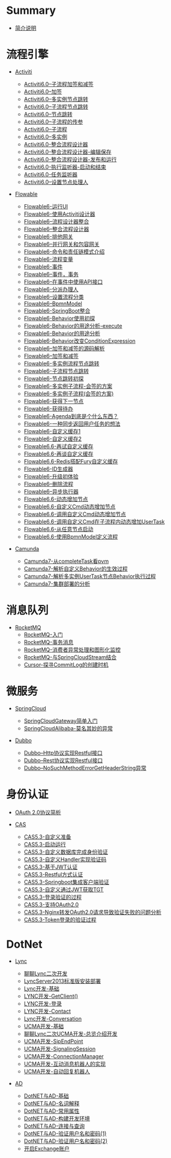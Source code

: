# Summary

- [简介说明](./README.md)

# 流程引擎

- [Activiti]()
  - [Activiti6.0–子流程加签和减签](./流程引擎/Activiti/Activiti6.0–子流程加签和减签.md)
  - [Activiti6.0–加签](./流程引擎/Activiti/Activiti6.0–加签.md)
  - [Activiti6.0–多实例节点跳转](./流程引擎/Activiti/Activiti6.0–多实例节点跳转.md)
  - [Activiti6.0–子流程节点跳转](./流程引擎/Activiti/Activiti6.0–子流程节点跳转.md)
  - [Activiti6.0–节点跳转](./流程引擎/Activiti/Activiti6.0–节点跳转.md)
  - [Activiti6.0–子流程的传参](./流程引擎/Activiti/Activiti6.0–子流程的传参.md)
  - [Activiti6.0–子流程](./流程引擎/Activiti/Activiti6.0–子流程.md)
  - [Activiti6.0–多实例](./流程引擎/Activiti/Activiti6.0–多实例.md)
  - [Activiti6.0-整合流程设计器](./流程引擎/Activiti/Activiti6.0-整合流程设计器.md)
  - [Activiti6.0-整合流程设计器-编辑保存](./流程引擎/Activiti/Activiti6.0-整合流程设计器-编辑保存.md)
  - [Activiti6.0-整合流程设计器-发布和运行](./流程引擎/Activiti/Activiti6.0-整合流程设计器-发布和运行.md)
  - [Activiti6.0-执行监听器-启动和结束](./流程引擎/Activiti/Activiti6.0-执行监听器-启动和结束.md)
  - [Activiti6.0-任务监听器](./流程引擎/Activiti/Activiti6.0-任务监听器.md)
  - [Activiti6.0–设置节点处理人](./流程引擎/Activiti/Activiti6.0–设置节点处理人.md)

- [Flowable]()
  - [Flowable6-运行UI](./流程引擎/Flowable/Flowable6-运行UI.md)
  - [Flowable6-使用Activiti设计器](./流程引擎/Flowable/Flowable6-使用Activiti设计器.md)
  - [Flowable6–流程设计器整合](./流程引擎/Flowable/Flowable6–流程设计器整合.md)
  - [Flowable6–整合流程设计器](./流程引擎/Flowable/Flowable6–整合流程设计器.md)
  - [Flowable6-排他网关](./流程引擎/Flowable/Flowable6-排他网关.md)
  - [Flowable6–并行网关和包容网关](./流程引擎/Flowable/Flowable6–并行网关和包容网关.md)
  - [Flowable6-命令和责任链模式介绍](./流程引擎/Flowable/Flowable6-命令和责任链模式介绍.md)
  - [Flowable6-流程变量](./流程引擎/Flowable/Flowable6-流程变量.md)
  - [Flowable6-事件](./流程引擎/Flowable/Flowable6-事件.md)
  - [Flowable6–事件，事务](./流程引擎/Flowable/Flowable6–事件，事务.md)
  - [Flowable6–在事件中使用API接口](./流程引擎/Flowable/Flowable6–在事件中使用API接口.md)
  - [Flowable6-分派办理人](./流程引擎/Flowable/Flowable6-分派办理人.md)
  - [Flowable6–设置流程分类](./流程引擎/Flowable/Flowable6–设置流程分类.md)
  - [Flowable6–BpmnModel](./流程引擎/Flowable/Flowable6–BpmnModel.md)
  - [Flowable6-SpringBoot整合](./流程引擎/Flowable/Flowable6-SpringBoot整合.md)
  - [Flowable6-Behavior使用初探](./流程引擎/Flowable/Flowable6-Behavior使用初探.md)
  - [Flowable6-Behavior的用途分析-execute](./流程引擎/Flowable/Flowable6-Behavior的用途分析-execute.md)
  - [Flowable6-Behavior的用途分析](./流程引擎/Flowable/Flowable6-Behavior的用途分析.md)
  - [Flowable6-Behavior改变ConditionExpression](./流程引擎/Flowable/Flowable6-Behavior改变ConditionExpression.md)
  - [Flowable6–加签和减签的源码解析](./流程引擎/Flowable/Flowable6–加签和减签的源码解析.md)
  - [Flowable6–加签和减签](./流程引擎/Flowable/Flowable6–加签和减签.md)
  - [Flowable6-多实例流程节点跳转](./流程引擎/Flowable/Flowable6-多实例流程节点跳转.md)
  - [Flowable6-子流程节点跳转](./流程引擎/Flowable/Flowable6-子流程节点跳转.md)
  - [Flowable6-节点跳转初探](./流程引擎/Flowable/Flowable6-节点跳转初探.md)
  - [Flowable6-多实例子流程-会签的方案](./流程引擎/Flowable/Flowable6-多实例子流程-会签的方案.md)
  - [Flowable6-多实例子流程(会签的方案)](./流程引擎/Flowable/Flowable6-多实例子流程(会签的方案).md)
  - [Flowable6-获得下一节点](./流程引擎/Flowable/Flowable6-获得下一节点.md)
  - [Flowable6-获得待办](./流程引擎/Flowable/Flowable6-获得待办.md)
  - [Flowable6-Agenda到底是个什么东西？](./流程引擎/Flowable/Flowable6-Agenda到底是个什么东西？.md)
  - [Flowable6-一种同步返回用户任务的想法](./流程引擎/Flowable/Flowable6-一种同步返回用户任务的想法.md)
  - [Flowable6-自定义缓存1](./流程引擎/Flowable/Flowable6-自定义缓存1.md)
  - [Flowable6-自定义缓存2](./流程引擎/Flowable/Flowable6-自定义缓存2.md)
  - [Flowable6.6-再试自定义缓存](./流程引擎/Flowable/Flowable6.6-再试自定义缓存.md)
  - [Flowable6.6-再谈自定义缓存](./流程引擎/Flowable/Flowable6.6-再谈自定义缓存.md)
  - [Flowable6.6-Redis搭配Fury自定义缓存](./流程引擎/Flowable/Flowable6.6-Redis搭配Fury自定义缓存.md)
  - [Flowable6-ID生成器](./流程引擎/Flowable/Flowable6-ID生成器.md)
  - [Flowable6-升级初体验](./流程引擎/Flowable/Flowable6-升级初体验.md)
  - [Flowable6–删除流程](./流程引擎/Flowable/Flowable6–删除流程.md)
  - [Flowable6–异步执行器](./流程引擎/Flowable/Flowable6–异步执行器.md)
  - [Flowable6.6-动态增加节点](./流程引擎/Flowable/Flowable6.6-动态增加节点.md)
  - [Flowable6.6-自定义Cmd动态增加节点](./流程引擎/Flowable/Flowable6.6-自定义Cmd动态增加节点.md)
  - [Flowable6.6-调用自定义Cmd动态增加节点](./流程引擎/Flowable/Flowable6.6-调用自定义Cmd动态增加节点.md)
  - [Flowable6.6-调用自定义Cmd在子流程内动态增加UserTask](./流程引擎/Flowable/Flowable6.6-调用自定义Cmd在子流程内动态增加UserTask.md)
  - [Flowable6.6-从任意节点启动](./流程引擎/Flowable/Flowable6.6-从任意节点启动.md)
  - [Flowable6.6-使用BpmnModel定义流程](./流程引擎/Flowable/Flowable6.6-使用BpmnModel定义流程.md)

- [Camunda]()
  - [Camunda7-从completeTask看pvm](./流程引擎/Camunda/Camunda7-从completeTask看pvm.md)
  - [Camunda7-解析自定义Behavior的生效过程](./流程引擎/Camunda/Camunda7-解析自定义Behavior的生效过程.md)
  - [Camunda7-解析多实例UserTask节点Behavior执行过程](./流程引擎/Camunda/Camunda7-解析多实例UserTask节点Behavior执行过程.md)
  - [Camunda7-集群部署的分析](./流程引擎/Camunda/Camunda7-集群部署的分析.md)

# 消息队列

- [RocketMQ]()
  - [RocketMQ-入门](./消息队列/RocketMQ/RocketMQ-入门.md)
  - [RocketMQ-事务消息](./消息队列/RocketMQ/RocketMQ-事务消息.md)
  - [RocketMQ-消费者异常处理和图形化监控](./消息队列/RocketMQ/RocketMQ-消费者异常处理和图形化监控.md)
  - [RocketMQ-与SpringCloudStream结合](./消息队列/RocketMQ/RocketMQ-与SpringCloudStream结合.md)
  - [Cursor-探寻CommitLog的创建时机](./消息队列/RocketMQ/Cursor-探寻CommitLog的创建时机.md)

# 微服务

- [SpringCloud]()
  - [SpringCloudGateway简单入门](./微服务/SpringCloud/SpringCloudGateway简单入门.md)
  - [SpringCloudAlibaba-莫名其妙的异常](./微服务/SpringCloud/SpringCloudAlibaba-莫名其妙的异常.md)

- [Dubbo]()
  - [Dubbo–Http协议实现Restful接口](./微服务/Dubbo/Dubbo–Http协议实现Restful接口.md)
  - [Dubbo–Rest协议实现Restful接口](./微服务/Dubbo/Dubbo–Rest协议实现Restful接口.md)
  - [Dubbo–NoSuchMethodErrorGetHeaderString异常](./微服务/Dubbo/Dubbo–NoSuchMethodErrorGetHeaderString异常.md)

# 身份认证
- [OAuth 2.0协议简析](./身份认证/OAuth2.0协议简析.md)

- [CAS]()
  - [CAS5.3-自定义准备](./身份认证/CAS/CAS5.3-自定义准备.md)
  - [CAS5.3-启动运行](./身份认证/CAS/CAS5.3-启动运行.md)
  - [CAS5.3-自定义数据库完成身份验证](./身份认证/CAS/CAS5.3-自定义数据库完成身份验证.md)
  - [CAS5.3-自定义Handler实现验证码](./身份认证/CAS/CAS5.3-自定义Handler实现验证码.md)
  - [CAS5.3-基于JWT认证](./身份认证/CAS/CAS5.3-基于JWT认证.md)
  - [CAS5.3-Restful方式认证](./身份认证/CAS/CAS5.3-Restful方式认证.md)
  - [CAS5.3-Springboot集成客户端验证](./身份认证/CAS/CAS5.3-Springboot集成客户端验证.md)
  - [CAS5.3-自定义通过JWT获取TGT](./身份认证/CAS/CAS5.3-自定义通过JWT获取TGT.md)
  - [CAS5.3-登录验证的过程](./身份认证/CAS/CAS5.3-登录验证的过程.md)
  - [CAS5.3-支持OAuth2.0](./身份认证/CAS/CAS5.3-支持OAuth2.0.md)
  - [CAS5.3-Nginx转发OAuth2.0请求导致验证失败的问题分析](./身份认证/CAS/CAS5.3-Nginx转发OAuth2.0请求导致验证失败的问题分析.md)
  - [CAS5.3-Token登录的验证过程](./身份认证/CAS/CAS5.3-Token登录的验证过程.md)

# DotNet

- [Lync]()
  - [聊聊Lync二次开发](./DotNet/Lync/聊聊Lync二次开发.md)
  - [LyncServer2013标准版安装部署](./DotNet/Lync/LyncServer2013标准版安装部署.md)
  - [Lync开发-基础](./DotNet/Lync/Lync开发-基础.md)
  - [LYNC开发-GetClient()](./DotNet/Lync/LYNC开发-GetClient().md)
  - [LYNC开发-登录](./DotNet/Lync/LYNC开发-登录.md)
  - [LYNC开发-Contact](./DotNet/Lync/LYNC开发-Contact.md)
  - [Lync开发-Conversation](./DotNet/Lync/Lync开发-Conversation.md)
  - [UCMA开发-基础](./DotNet/Lync/UCMA开发-基础.md)
  - [聊聊Lync二次UCMA开发-总览介绍开发](./DotNet/Lync/UCMA开发-总览介绍.md)
  - [UCMA开发-SipEndPoint](./DotNet/Lync/UCMA开发-SipEndPoint.md)
  - [UCMA开发-SignalingSession](./DotNet/Lync/UCMA开发-SignalingSession.md)
  - [UCMA开发-ConnectionManager](./DotNet/Lync/UCMA开发-ConnectionManager.md)
  - [UCMA开发-互动消息机器人的实现](./DotNet/Lync/UCMA开发-互动消息机器人的实现.md)
  - [UCMA开发-自动回复机器人](./DotNet/Lync/UCMA开发-自动回复机器人.md)

- [AD]()
  - [DotNET与AD-基础](./DotNet/AD/DotNET与AD-基础.md)
  - [DotNET与AD-名词解释](./DotNet/AD/DotNET与AD-名词解释.md)
  - [DotNET与AD-常用属性](./DotNet/AD/DotNET与AD-常用属性.md)
  - [DotNET与AD-构建开发环境](./DotNet/AD/DotNET与AD-构建开发环境.md)
  - [DotNET与AD-连接与查询](./DotNet/AD/DotNET与AD-连接与查询.md)
  - [DotNET与AD-验证用户名和密码(1)](./DotNet/AD/DotNET与AD-验证用户名和密码(1).md)
  - [DotNET与AD-验证用户名和密码(2)](./DotNet/AD/DotNET与AD-验证用户名和密码(2).md)
  - [开启Exchange账户](./DotNet/AD/开启Exchange账户.md)
